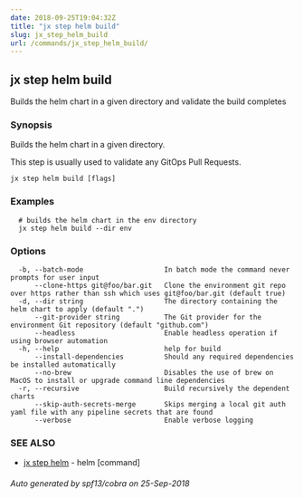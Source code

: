 ```yaml
---
date: 2018-09-25T19:04:32Z
title: "jx step helm build"
slug: jx_step_helm_build
url: /commands/jx_step_helm_build/
---
```

## jx step helm build

Builds the helm chart in a given directory and validate the build completes

### Synopsis

Builds the helm chart in a given directory. 

This step is usually used to validate any GitOps Pull Requests.

```
jx step helm build [flags]
```

### Examples

```
  # builds the helm chart in the env directory
  jx step helm build --dir env
```

### Options

```
  -b, --batch-mode                    In batch mode the command never prompts for user input
      --clone-https git@foo/bar.git   Clone the environment git repo over https rather than ssh which uses git@foo/bar.git (default true)
  -d, --dir string                    The directory containing the helm chart to apply (default ".")
      --git-provider string           The Git provider for the environment Git repository (default "github.com")
      --headless                      Enable headless operation if using browser automation
  -h, --help                          help for build
      --install-dependencies          Should any required dependencies be installed automatically
      --no-brew                       Disables the use of brew on MacOS to install or upgrade command line dependencies
  -r, --recursive                     Build recursively the dependent charts
      --skip-auth-secrets-merge       Skips merging a local git auth yaml file with any pipeline secrets that are found
      --verbose                       Enable verbose logging
```

### SEE ALSO

* [jx step helm](/commands/jx_step_helm/)	 - helm [command]

###### Auto generated by spf13/cobra on 25-Sep-2018
